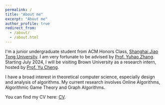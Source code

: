 ```yaml
---
permalink: /
title: "About me"
excerpt: "About me"
author_profile: true
redirect_from: 
  - /about/
  - /about.html
---
```


I'm a junior undergraduate student from ACM Honors Class, [Shanghai Jiao Tong University](https://www.sjtu.edu.cn/). I am very fortunate to be advised by [Prof. Yuhao Zhang](http://www.zyhwtc.com/). Starting July 2024, I will be visiting Brown University as a research intern, hosted by [Prof. Yu Cheng](https://cs.brown.edu/people/ycheng79/). 

I have a broad interest in theoretical computer science, especially design and analysis of algorithms. My current research involves Online Algorithms, Algorithmic Game Theory and Graph Algorithms.

You can find my CV here: [CV](../assets/Tianle_Jiang_CV.pdf).
